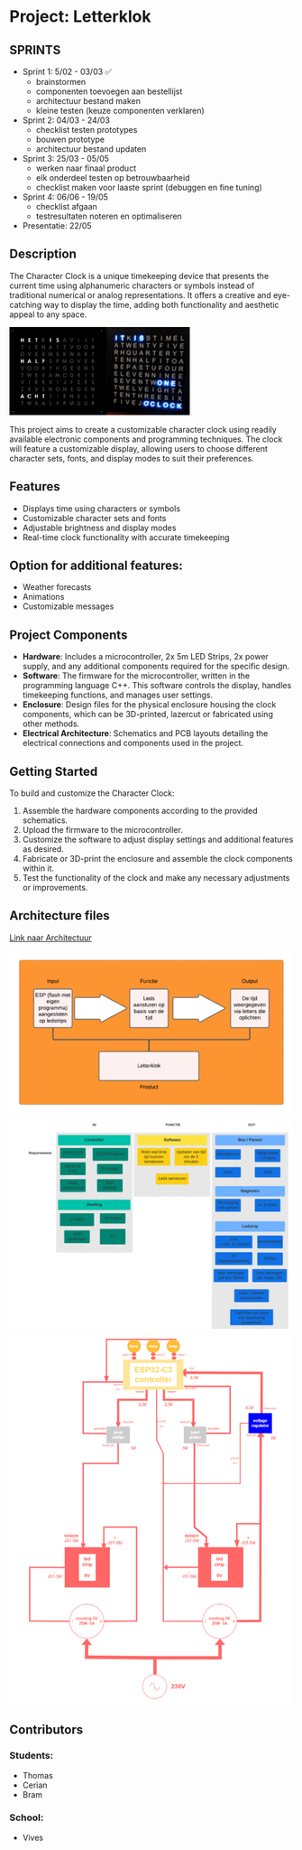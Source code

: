 # Project: Letterklok 

## SPRINTS
- Sprint 1: 5/02 - 03/03 ✅
    - brainstormen
    - componenten toevoegen aan bestellijst
    - architectuur bestand maken
    - kleine testen (keuze componenten verklaren)
- Sprint 2: 04/03 - 24/03
    - checklist testen prototypes
    - bouwen prototype
    - architectuur bestand updaten
- Sprint 3: 25/03 - 05/05
    - werken naar finaal product
    - elk onderdeel testen op betrouwbaarheid
    - checklist maken voor laaste sprint (debuggen en fine tuning)
- Sprint 4: 06/06 - 19/05
    - checklist afgaan
    - testresultaten noteren en optimaliseren
- Presentatie: 22/05


## Description
The Character Clock is a unique timekeeping device that presents the current time using alphanumeric characters or symbols instead of traditional numerical or analog representations. It offers a creative and eye-catching way to display the time, adding both functionality and aesthetic appeal to any space.

![Character Clock](/Foto's/Schermafbeelding%202024-03-03%20163040.png)

This project aims to create a customizable character clock using readily available electronic components and programming techniques. The clock will feature a customizable display, allowing users to choose different character sets, fonts, and display modes to suit their preferences.


## Features
- Displays time using characters or symbols
- Customizable character sets and fonts
- Adjustable brightness and display modes
- Real-time clock functionality with accurate timekeeping

## Option for additional features:
- Weather forecasts 
- Animations
- Customizable messages

## Project Components
- **Hardware**: Includes a microcontroller, 2x 5m LED Strips, 2x power supply, and any additional components required for the specific design.
- **Software**: The firmware for the microcontroller, written in the programming language C++. This software controls the display, handles timekeeping functions, and manages user settings.
- **Enclosure**: Design files for the physical enclosure housing the clock components, which can be 3D-printed, lazercut or fabricated using other methods.
- **Electrical Architecture**: Schematics and PCB layouts detailing the electrical connections and components used in the project.

## Getting Started
To build and customize the Character Clock:
1. Assemble the hardware components according to the provided schematics.
2. Upload the firmware to the microcontroller.
3. Customize the software to adjust display settings and additional features as desired.
4. Fabricate or 3D-print the enclosure and assemble the clock components within it.
5. Test the functionality of the clock and make any necessary adjustments or improvements.

## Architecture files 

[Link naar Architectuur](/Architectuur/Architecture.md)

![Architecture file](/Architectuur/Foto's/Input-Functie-Output.png)
![Architecture file](/Architectuur/Foto's/Requirements.png)
![Architecture file](/Architectuur/Foto's/Architecture.png)



## Contributors

### Students:
- Thomas
- Cerian
- Bram

### School:
- Vives

